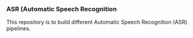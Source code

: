 ### ASR (Automatic Speech Recognition

This repository is to build different Automatic Speech Recognition (ASR) pipelines.
